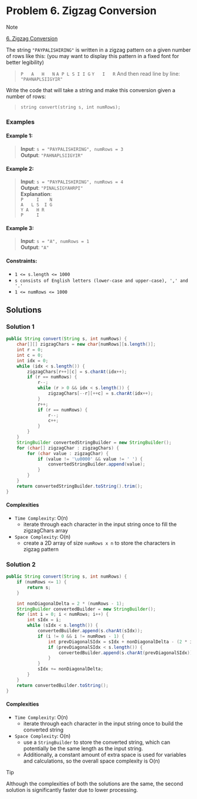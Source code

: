 # Problem 6. Zigzag Conversion

> [!NOTE]
> [6. Zigzag Conversion](https://leetcode.com/problems/zigzag-conversion/description/?envType=study-plan-v2&envId=top-interview-150)

The string `"PAYPALISHIRING"` is written in a zigzag pattern on a given number of rows like this: (you may want to display this pattern in a fixed font for better legibility)

> `P   A   H   N`
> `A P L S I I G`
> `Y   I   R`
And then read line by line: `"PAHNAPLSIIGYIR"`

Write the code that will take a string and make this conversion given a number of rows:

> `string convert(string s, int numRows);`

### Examples

#### Example 1:

> **Input**: `s = "PAYPALISHIRING", numRows = 3`<br/>
> **Output**: `"PAHNAPLSIIGYIR"`

#### Example 2:

> **Input**: `s = "PAYPALISHIRING", numRows = 4`<br/>
> **Output**: `"PINALSIGYAHRPI"`<br/>
> **Explanation**: <br/>
> `P     I    N`<br/>
> `A   L S  I G`<br/>
> `Y A   H R`<br/>
> `P     I`<br/>

#### Example 3:

> **Input**: `s = "A", numRows = 1`<br/>
> **Output**: `"A"`<br/>

#### Constraints:

- `1 <= s.length <= 1000`
- `s consists of English letters (lower-case and upper-case), ',' and '.'`
- `1 <= numRows <= 1000`

## Solutions

### Solution 1

```java
public String convert(String s, int numRows) {
    char[][] zigzagChars = new char[numRows][s.length()];
    int r = 0;
    int c = 0;
    int idx = 0;
    while (idx < s.length()) {
        zigzagChars[r++][c] = s.charAt(idx++);
        if (r == numRows) {
            r--;
            while (r > 0 && idx < s.length()) {
                zigzagChars[--r][++c] = s.charAt(idx++);
            }
            r++;
            if (r == numRows) {
                r--;
                c++;
            }
        }
    }
    StringBuilder convertedStringBuilder = new StringBuilder();
    for (char[] zigzagChar : zigzagChars) {
        for (char value : zigzagChar) {
            if (value != '\u0000' && value != ' ') {
                convertedStringBuilder.append(value);
            }
        }
    }
    return convertedStringBuilder.toString().trim();
}
```

#### Complexities

- `Time Complexity`: O(n)
    - iterate through each character in the input string once to fill the zigzagChars array
- `Space Complexity`: O(n)
    - create a 2D array of size `numRows x n` to store the characters in zigzag pattern

### Solution 2

```java
public String convert(String s, int numRows) {
    if (numRows <= 1) {
        return s;
    }

    int nonDiagonalDelta = 2 * (numRows - 1);
    StringBuilder convertedBuilder = new StringBuilder();
    for (int i = 0; i < numRows; i++) {
        int sIdx = i;
        while (sIdx < s.length()) {
            convertedBuilder.append(s.charAt(sIdx));
            if (i != 0 && i != numRows - 1) {
                int prevDiagonalSIdx = sIdx + nonDiagonalDelta - (2 * i);
                if (prevDiagonalSIdx < s.length()) {
                    convertedBuilder.append(s.charAt(prevDiagonalSIdx));
                }
            }
            sIdx += nonDiagonalDelta;
        }
    }
    return convertedBuilder.toString();
}
```

#### Complexities

- `Time Complexity`: O(n)
    - iterate through each character in the input string once to build the converted string
- `Space Complexity`: O(n)
    - use a `StringBuilder` to store the converted string, which can potentially be the same length as the input string.
    - Additionally, a constant amount of extra space is used for variables and calculations, so the overall space complexity is O(n)

> [!TIP]
> Although the complexities of both the solutions are the same, the second solution is significantly faster due to lower processing.
